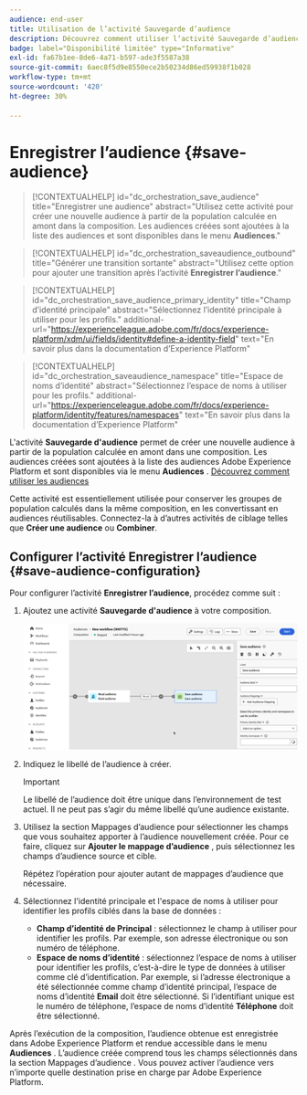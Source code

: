 ```yaml
---
audience: end-user
title: Utilisation de l’activité Sauvegarde d’audience
description: Découvrez comment utiliser l’activité Sauvegarde d’audience
badge: label="Disponibilité limitée" type="Informative"
exl-id: fa67b1ee-8de6-4a71-b597-ade3f5587a38
source-git-commit: 6aec8f5d9e8550ece2b50234d86ed59938f1b028
workflow-type: tm+mt
source-wordcount: '420'
ht-degree: 30%

---
```


# Enregistrer l’audience {#save-audience}

>[!CONTEXTUALHELP]
>id="dc_orchestration_save_audience"
>title="Enregistrer une audience"
>abstract="Utilisez cette activité pour créer une nouvelle audience à partir de la population calculée en amont dans la composition. Les audiences créées sont ajoutées à la liste des audiences et sont disponibles dans le menu **Audiences**."

>[!CONTEXTUALHELP]
>id="dc_orchestration_saveaudience_outbound"
>title="Générer une transition sortante"
>abstract="Utilisez cette option pour ajouter une transition après l’activité **Enregistrer l’audience**."

>[!CONTEXTUALHELP]
>id="dc_orchestration_save_audience_primary_identity"
>title="Champ d’identité principale"
>abstract="Sélectionnez l’identité principale à utiliser pour les profils."
>additional-url="https://experienceleague.adobe.com/fr/docs/experience-platform/xdm/ui/fields/identity#define-a-identity-field" text="En savoir plus dans la documentation d’Experience Platform"

>[!CONTEXTUALHELP]
>id="dc_orchestration_saveaudience_namespace"
>title="Espace de noms d’identité"
>abstract="Sélectionnez l’espace de noms à utiliser pour les profils."
>additional-url="https://experienceleague.adobe.com/fr/docs/experience-platform/identity/features/namespaces" text="En savoir plus dans la documentation d’Experience Platform"

L&#39;activité **Sauvegarde d&#39;audience** permet de créer une nouvelle audience à partir de la population calculée en amont dans une composition. Les audiences créées sont ajoutées à la liste des audiences Adobe Experience Platform et sont disponibles via le menu **Audiences** . [Découvrez comment utiliser les audiences](../../start/audiences.md)

Cette activité est essentiellement utilisée pour conserver les groupes de population calculés dans la même composition, en les convertissant en audiences réutilisables. Connectez-la à d’autres activités de ciblage telles que **Créer une audience** ou **Combiner**.

## Configurer l’activité Enregistrer l’audience {#save-audience-configuration}

Pour configurer l’activité **Enregistrer l’audience**, procédez comme suit :

1. Ajoutez une activité **Sauvegarde d&#39;audience** à votre composition.

   ![](../assets/save-audience.png)

1. Indiquez le libellé de l’audience à créer.

   >[!IMPORTANT]
   >
   >Le libellé de l’audience doit être unique dans l’environnement de test actuel. Il ne peut pas s’agir du même libellé qu’une audience existante.

1. Utilisez la section Mappages d’audience pour sélectionner les champs que vous souhaitez apporter à l’audience nouvellement créée. Pour ce faire, cliquez sur **Ajouter le mappage d’audience** , puis sélectionnez les champs d’audience source et cible.

   Répétez l’opération pour ajouter autant de mappages d’audience que nécessaire.

1. Sélectionnez l&#39;identité principale et l&#39;espace de noms à utiliser pour identifier les profils ciblés dans la base de données :

   * **Champ d’identité de Principal** : sélectionnez le champ à utiliser pour identifier les profils. Par exemple, son adresse électronique ou son numéro de téléphone.
   * **Espace de noms d’identité** : sélectionnez l’espace de noms à utiliser pour identifier les profils, c’est-à-dire le type de données à utiliser comme clé d’identification. Par exemple, si l’adresse électronique a été sélectionnée comme champ d’identité principal, l’espace de noms d’identité **Email** doit être sélectionné. Si l’identifiant unique est le numéro de téléphone, l’espace de noms d’identité **Téléphone** doit être sélectionné.

Après l’exécution de la composition, l’audience obtenue est enregistrée dans Adobe Experience Platform et rendue accessible dans le menu **Audiences** . L’audience créée comprend tous les champs sélectionnés dans la section Mappages d’audience . Vous pouvez activer l’audience vers n’importe quelle destination prise en charge par Adobe Experience Platform.

<!--

## Example{#save-audience-example}

The following example illustrates a simple audience update from targeting. A scheduler is added to run the workflow once a month. A query recovers all the profiles subscribed to the different application services available. The **Save audience** activity updates the audience by deleting profiles that have unsubscribed from the service since the last workflow execution and by adding the newly subscribed profiles.
-->
